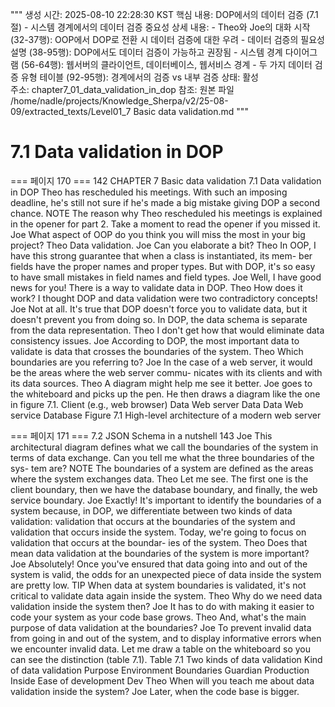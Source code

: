 """
생성 시간: 2025-08-10 22:28:30 KST
핵심 내용: DOP에서의 데이터 검증 (7.1절) - 시스템 경계에서의 데이터 검증 중요성
상세 내용:
    - Theo와 Joe의 대화 시작 (32-37행): OOP에서 DOP로 전환 시 데이터 검증에 대한 우려
    - 데이터 검증의 필요성 설명 (38-95행): DOP에서도 데이터 검증이 가능하고 권장됨
    - 시스템 경계 다이어그램 (56-64행): 웹서버의 클라이언트, 데이터베이스, 웹서비스 경계
    - 두 가지 데이터 검증 유형 테이블 (92-95행): 경계에서의 검증 vs 내부 검증
상태: 활성  
주소: chapter7_01_data_validation_in_dop
참조: 원본 파일 /home/nadle/projects/Knowledge_Sherpa/v2/25-08-09/extracted_texts/Level01_7 Basic data validation.md
"""

# 7.1 Data validation in DOP

=== 페이지 170 ===
142 CHAPTER 7 Basic data validation
7.1 Data validation in DOP
Theo has rescheduled his meetings. With such an imposing deadline, he's still not sure if
he's made a big mistake giving DOP a second chance.
 NOTE The reason why Theo rescheduled his meetings is explained in the opener
for part 2. Take a moment to read the opener if you missed it.
Joe What aspect of OOP do you think you will miss the most in your big project?
Theo Data validation.
Joe Can you elaborate a bit?
Theo In OOP, I have this strong guarantee that when a class is instantiated, its mem-
ber fields have the proper names and proper types. But with DOP, it's so easy
to have small mistakes in field names and field types.
Joe Well, I have good news for you! There is a way to validate data in DOP.
Theo How does it work? I thought DOP and data validation were two contradictory
concepts!
Joe Not at all. It's true that DOP doesn't force you to validate data, but it doesn't
prevent you from doing so. In DOP, the data schema is separate from the data
representation.
Theo I don't get how that would eliminate data consistency issues.
Joe According to DOP, the most important data to validate is data that crosses the
boundaries of the system.
Theo Which boundaries are you referring to?
Joe In the case of a web server, it would be the areas where the web server commu-
nicates with its clients and with its data sources.
Theo A diagram might help me see it better.
Joe goes to the whiteboard and picks up the pen. He then draws a diagram like the one in
figure 7.1.
Client (e.g., web browser)
Data
Web server
Data Data
Web service Database Figure 7.1 High-level architecture of
a modern web server

=== 페이지 171 ===
7.2 JSON Schema in a nutshell 143
Joe This architectural diagram defines what we call the boundaries of the system in
terms of data exchange. Can you tell me what the three boundaries of the sys-
tem are?
 NOTE The boundaries of a system are defined as the areas where the system exchanges
data.
Theo Let me see. The first one is the client boundary, then we have the database
boundary, and finally, the web service boundary.
Joe Exactly! It's important to identify the boundaries of a system because, in
DOP, we differentiate between two kinds of data validation: validation that
occurs at the boundaries of the system and validation that occurs inside the
system. Today, we're going to focus on validation that occurs at the boundar-
ies of the system.
Theo Does that mean data validation at the boundaries of the system is more
important?
Joe Absolutely! Once you've ensured that data going into and out of the system is
valid, the odds for an unexpected piece of data inside the system are pretty low.
TIP When data at system boundaries is validated, it's not critical to validate data
again inside the system.
Theo Why do we need data validation inside the system then?
Joe It has to do with making it easier to code your system as your code base grows.
Theo And, what's the main purpose of data validation at the boundaries?
Joe To prevent invalid data from going in and out of the system, and to display
informative errors when we encounter invalid data. Let me draw a table on the
whiteboard so you can see the distinction (table 7.1).
Table 7.1 Two kinds of data validation
Kind of data validation Purpose Environment
Boundaries Guardian Production
Inside Ease of development Dev
Theo When will you teach me about data validation inside the system?
Joe Later, when the code base is bigger.